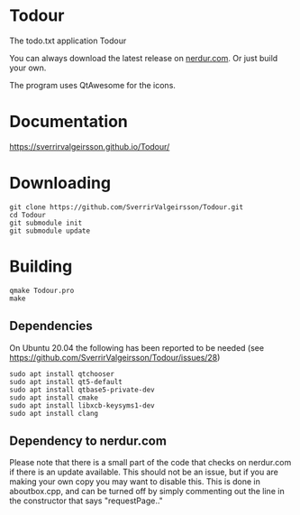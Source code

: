 # Todour
The todo.txt application Todour

You can always download the latest release on [nerdur.com](https://nerdur.com/todour). Or just build your own. 

The program uses QtAwesome for the icons. 

# Documentation
https://sverrirvalgeirsson.github.io/Todour/


# Downloading
```
git clone https://github.com/SverrirValgeirsson/Todour.git
cd Todour
git submodule init 
git submodule update 
```

# Building
```
qmake Todour.pro
make
```
## Dependencies 
On Ubuntu 20.04 the following has been reported to be needed (see https://github.com/SverrirValgeirsson/Todour/issues/28)
```
sudo apt install qtchooser
sudo apt install qt5-default
sudo apt install qtbase5-private-dev
sudo apt install cmake
sudo apt install libxcb-keysyms1-dev
sudo apt install clang
``` 
 
## Dependency to nerdur.com 
Please note that there is a small part of the code that checks on nerdur.com if there is an update available. This should not be an issue, 
but if you are making your own copy you may want to disable this. 
This is done in aboutbox.cpp, and can be turned off by simply commenting out the line in the constructor that says "requestPage.."

